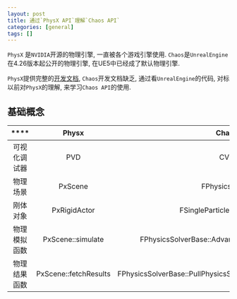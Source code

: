 ```yaml
---
layout: post
title: 通过`PhysX API`理解`Chaos API` 
categories: [general]
tags: []
---
```


`PhysX` 是`NVIDIA`开源的物理引擎, 一直被各个游戏引擎使用. 
`Chaos`是`UnrealEngine`在4.26版本起公开的物理引擎, 在UE5中已经成了默认物理引擎.

`PhysX`提供完整的[开发文档](https://docs.nvidia.com/gameworks/content/gameworkslibrary/physx/guide/Manual/Index.html), 
`Chaos`开发文档缺乏, 通过看`UnrealEngine`的代码, 对标以前对`PhysX`的理解, 来学习`Chaos API`的使用.

<!-- 
[示例代码]() 
-->

## 基础概念

 ****           | **Physx**             | **Chaos**                                                      | **备注**                        
:---------------:|:---------------------:|:--------------------------------------------------------------:|:-----------------------------:
 可视化调试器   | PVD                   | CVD                                                            | CVD(ChaosVisualDebugger)不知如何用 
 物理场景       | PxScene               | FPhysicsSolver                                                 |                               
 刚体对象       | PxRigidActor          | FSingleParticlePhysicsProxy                                    |                               
 物理模拟函数   | PxScene::simulate     | FPhysicsSolverBase::AdvanceAndDispatch_External                |                               
 物理结果函数   | PxScene::fetchResults | FPhysicsSolverBase::PullPhysicsStateForEachDirtyProxy_External |                               



